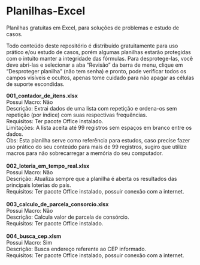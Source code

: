 # Planilhas-Excel
Planilhas gratuitas em Excel, para soluções de problemas e estudo de casos.

Todo conteúdo deste repositório é distribuído gratuitamente para uso prático e/ou estudo de casos, porém algumas planilhas estarão protegidas com o intuito manter a integridade das fórmulas. Para desprotege-las, você deve abri-las e selecionar a aba “Revisão” da barra de menu, clique em “Desproteger planilha” (não tem senha) e pronto, pode verificar todos os campos visíveis e ocultos, apenas tome cuidado para não apagar as células de suporte escondidas.

**001_contador_de_itens.xlsx**<br>
Possui Macro: Não<br>
Descrição: Extrai dados de uma lista com repetição e ordena-os sem repetição (por índice) com suas respectivas frequências.<br>
Requisitos: Ter pacote Office instalado.<br>
Limitações: A lista aceita até 99 registros sem espaços em branco entre os dados.<br>
Obs: Esta planilha serve como referência para estudos, caso precise fazer uso prático do seu conteúdo para mais de 99 registros, sugiro que utilize macros para não sobrecarregar a memória do seu computador.<br><br>
**002_loteria_em_tempo_real.xlsx**<br>
Possui Macro: Não<br>
Descrição: Atualiza sempre que a planilha é aberta os resultados das principais loterias do país.<br>
Requisitos: Ter pacote Office instalado, possuir conexão com a internet.<br><br>
**003_calculo_de_parcela_consorcio.xlsx**<br>
Possui Macro: Não<br>
Descrição: Calcula valor de parcela de consórcio.<br>
Requisitos: Ter pacote Office instalado.<br><br>
**004_busca_cep.xlsm**<br>
Possui Macro: Sim<br>
Descrição: Busca endereço referente ao CEP informado.<br>
Requisitos: Ter pacote Office instalado, possuir conexão com a internet.<br><br>